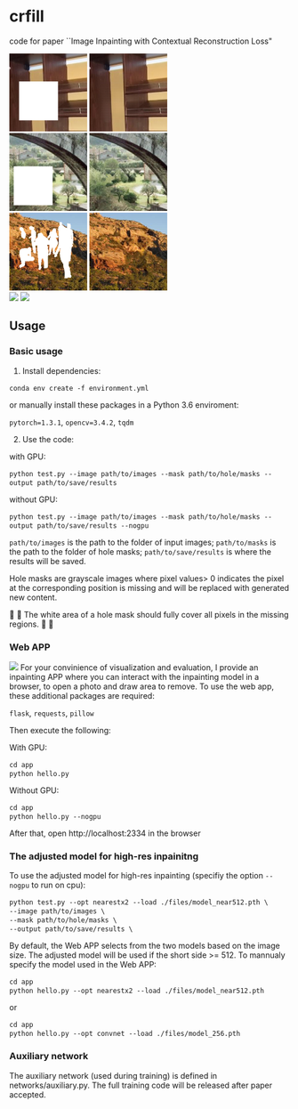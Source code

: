 # crfill
code for paper ``Image Inpainting with Contextual Reconstruction Loss"

<img src="examples/places/images/Places365_val_00001219.png" width="140"> <img src="examples/places/results/Places365_val_00001219.png" width="140"> 	
<img src="examples/places/images/Places365_val_00015682.png" width="140"> <img src="examples/places/results/Places365_val_00015682.png" width="140"> 	
<img src="examples/places/images/Places365_val_00030416.png" width="140"> <img src="examples/places/results/Places365_val_00030416.png" width="140"> 	
<img src="examples/obj_rmv/images/threedogs.png" width="300"> <img src="examples/obj_rmv/results/threedogs.png" width="300"> 

## Usage
### Basic usage
1. Install dependencies:
```
conda env create -f environment.yml
```
or manually install these packages in a Python 3.6 enviroment: 

```pytorch=1.3.1```, ```opencv=3.4.2```, ```tqdm```


2. Use the code:

with GPU:
```
python test.py --image path/to/images --mask path/to/hole/masks --output path/to/save/results
```
without GPU:
```
python test.py --image path/to/images --mask path/to/hole/masks --output path/to/save/results --nogpu
```
```path/to/images``` is the path to the folder of input images; ```path/to/masks``` is the path to the folder of hole masks; ```path/to/save/results``` is where the results will be saved. 

Hole masks are grayscale images where pixel values> 0 indicates the pixel at the corresponding position is missing and will be replaced with generated new content. 

:mega: :mega: The white area of a hole mask should fully cover all pixels in the missing regions. :mega: :mega:

### Web APP
<img src="app.png" width="300">
For your convinience of visualization and evaluation, I provide an inpainting APP where you can interact with the inpainting model in a browser, to open a photo and draw area to remove. To use the web app, these additional packages are required: 

```flask```, ```requests```, ```pillow```

Then execute the following:

With GPU:
```
cd app
python hello.py
```

Without GPU:
```
cd app
python hello.py --nogpu
```

After that, open http://localhost:2334 in the browser

### The adjusted model for high-res inpainitng
To use the adjusted model for high-res inpainting (specifiy the option ```--nogpu``` to run on cpu):
```
python test.py --opt nearestx2 --load ./files/model_near512.pth \
--image path/to/images \
--mask path/to/hole/masks \
--output path/to/save/results \
```

By default, the Web APP selects from the two models based on the image size. The adjusted model will be used if the short side >= 512. To mannualy specify the model used in the Web APP:
```
cd app
python hello.py --opt nearestx2 --load ./files/model_near512.pth
```
or
```
cd app
python hello.py --opt convnet --load ./files/model_256.pth
```

### Auxiliary network
The auxiliary network (used during training) is defined in networks/auxiliary.py. The full training code will be released after paper accepted. 



